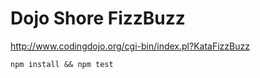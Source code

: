 Dojo Shore FizzBuzz
================

http://www.codingdojo.org/cgi-bin/index.pl?KataFizzBuzz

`npm install && npm test`
